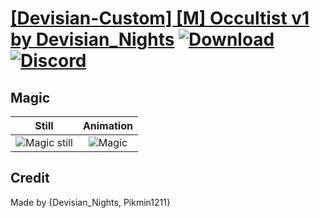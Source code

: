 # [\[Devisian-Custom\] \[M\] Occultist v1 by Devisian_Nights](./) [![Download](https://img.shields.io/badge/Download--red?style=social&logo=github)](https://minhaskamal.github.io/DownGit/#/home?url=https://github.com/Klokinator/FE-Repo/tree/main/Battle%20Animations%2FMagi%20-%20Special%2F%5BDevisian-Custom%5D%20%5BM%5D%20Occultist%20v1%20by%20Devisian_Nights%2F6.%20Magic) [![Discord](https://img.shields.io/badge/Discord--blue?style=social&logo=discord)](https://discord.gg/C7VNGnyTPA)

## Magic

| Still | Animation |
| :---: | :-------: |
| ![Magic still](./Magic_000.png) | ![Magic](./Magic.gif) |

## Credit

Made by {Devisian_Nights, Pikmin1211}

